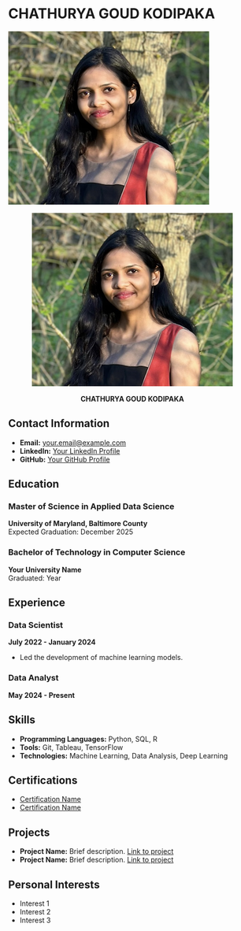 # CHATHURYA GOUD KODIPAKA

![Your Headshot Photo](pic.png)


<p align="center">
  <img src="pic.png" alt="Your Headshot Photo">
</p>

<p align="center">
  <strong>CHATHURYA GOUD KODIPAKA</strong>
</p>


## Contact Information
- **Email:** your.email@example.com
- **LinkedIn:** [Your LinkedIn Profile](www.linkedin.com/in/chathuryagoud)
- **GitHub:** [Your GitHub Profile](https://github.com/your-profile)

## Education
### Master of Science in Applied Data Science
**University of Maryland, Baltimore County**  
Expected Graduation: December 2025

### Bachelor of Technology in Computer Science
**Your University Name**  
Graduated: Year

## Experience
### Data Scientist 
**July 2022 - January 2024**  
- Led the development of machine learning models.


### Data Analyst 
**May 2024 - Present**  


## Skills
- **Programming Languages:** Python, SQL, R
- **Tools:** Git, Tableau, TensorFlow
- **Technologies:** Machine Learning, Data Analysis, Deep Learning

## Certifications
- [Certification Name](link-to-certification)
- [Certification Name](link-to-certification)

## Projects
- **Project Name:** Brief description. [Link to project](https://github.com/your-project)
- **Project Name:** Brief description. [Link to project](https://github.com/your-project)

## Personal Interests
- Interest 1
- Interest 2
- Interest 3



